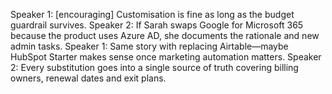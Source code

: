 Speaker 1: [encouraging] Customisation is fine as long as the budget guardrail survives.
Speaker 2: If Sarah swaps Google for Microsoft 365 because the product uses Azure AD, she documents the rationale and new admin tasks.
Speaker 1: Same story with replacing Airtable—maybe HubSpot Starter makes sense once marketing automation matters.
Speaker 2: Every substitution goes into a single source of truth covering billing owners, renewal dates and exit plans.
